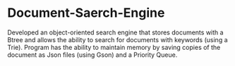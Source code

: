 # Document-Saerch-Engine
Developed an object-oriented search engine that stores documents with a Btree and allows the ability to search for documents with keywords (using a Trie).
Program has the ability to maintain memory by saving copies of the document as Json files (using Gson) and a Priority Queue.
